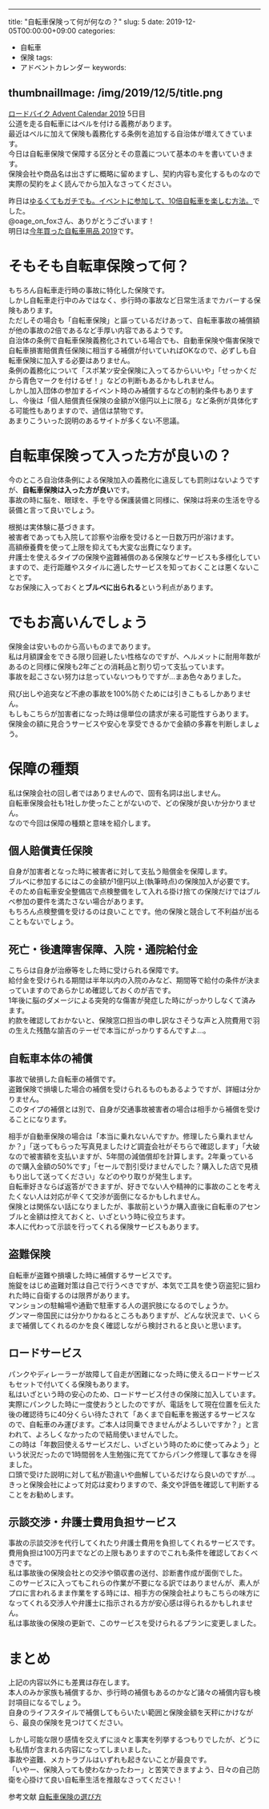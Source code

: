 
---
title: "自転車保険って何が何なの？"
slug: 5
date: 2019-12-05T00:00:00+09:00
categories:
- 自転車
- 保険
tags:
- アドベントカレンダー
keywords:

thumbnailImage: /img/2019/12/5/title.png
---

[ロードバイク Advent Calendar 2019](https://adventar.org/calendars/4172) 5日目  
公道を走る自転車にはベルを付ける義務があります。  
最近はベルに加えて保険も義務化する条例を追加する自治体が増えてきています。  
今日は自転車保険で保障する区分とその意義について基本のキを書いていきます。  
保険会社や商品名は出さずに概略に留めますし、契約内容も変化するものなので実際の契約をよく読んでから加入なさってください。  
  
昨日は[ゆるくてもガチでも。イベントに参加して、10倍自転車を楽しむ方法。](https://note.com/oagefox/n/n1a7ce6554cbb)でした。  
@oage_on_foxさん、ありがとうございます！  
明日は[今年買った自転車用品 2019](https://payaneco.netlify.com/2019/12/6/)です。  
  
<!--more-->

# そもそも自転車保険って何？

もちろん自転車走行時の事故に特化した保険です。  
しかし自転車走行中のみではなく、歩行時の事故など日常生活までカバーする保険もあります。  
ただしその場合も「自転車保険」と謳っているだけあって、自転車事故の補償額が他の事故の2倍であるなど手厚い内容であるようです。  
自治体の条例で自転車保険義務化されている場合でも、自動車保険や傷害保険で自転車損害賠償責任保険に相当する補償が付いていればOKなので、必ずしも自転車保険に加入する必要はありません。  
条例の義務化について「スポ某ツ安全保険に入ってるからいいや」「せっかくだから青色マークを付けるぜ！」などの判断もあるかもしれません。  
しかし加入団体の参加するイベント時のみ補償するなどの制約条件もありますし、今後は「個人賠償責任保険の金額がX億円以上に限る」など条例が具体化する可能性もありますので、過信は禁物です。  
あまりこういった説明のあるサイトが多くない不思議。  

# 自転車保険って入った方が良いの？

今のところ自治体条例による保険加入の義務化に違反しても罰則はないようですが、**自転車保険は入った方が良い**です。  
事故の時に脳を、眼球を、手を守る保護装備と同様に、保険は将来の生活を守る装備と言って良いでしょう。  
  
根拠は実体験に基づきます。  
被害者であっても入院して診察や治療を受けると一日数万円が溶けます。  
高額療養費を使って上限を抑えても大変な出費になります。  
弁護士を使えるタイプの保険や盗難補償のある保険などサービスも多様化していますので、走行距離やスタイルに適したサービスを知っておくことは悪くないことです。  
なお保険に入っておくと**ブルベに出られる**という利点があります。  

# でもお高いんでしょう

保険金は安いものから高いものまであります。  
私は月額課金をできる限り回避したい性格なのですが、ヘルメットに耐用年数があるのと同様に保険も2年ごとの消耗品と割り切って支払っています。  
事故を起こさない努力は怠っていないつもりですが…まあ色々ありました。  
  
飛び出しや追突など不慮の事故を100%防ぐためには引きこもるしかありません。  
もしもこちらが加害者になった時は億単位の請求が来る可能性すらあります。  
保険金の額に見合うサービスや安心を享受できるかで金額の多寡を判断しましょう。

# 保障の種類

私は保険会社の回し者ではありませんので、固有名詞は出しません。  
自転車保険会社も1社しか使ったことがないので、どの保険が良いか分かりません。  
なので今回は保障の種類と意味を紹介します。

## 個人賠償責任保険

自身が加害者となった時に被害者に対して支払う賠償金を保障します。  
ブルベに参加するにはこの金額が1億円以上(執筆時点)の保険加入が必要です。  
そのため自転車安全整備店で点検整備をして入れる掛け捨ての保険だけではブルベ参加の要件を満たさない場合があります。  
もちろん点検整備を受けるのは良いことです。他の保険と競合して不利益が出ることもないでしょう。

## 死亡・後遺障害保障、入院・通院給付金

こちらは自身が治療等をした時に受けられる保障です。  
給付金を受けられる期間は半年以内の入院のみなど、期間等で給付の条件が決まっていますのであらかじめ確認しておくのが吉です。  
1年後に脳のダメージによる突発的な傷害が発症した時にがっかりしなくて済みます。  
約款を確認しておかないと、保険窓口担当の申し訳なさそうな声と入院費用で羽の生えた残酷な諭吉のテーゼで本当にがっかりするんですよ…。

## 自転車本体の補償

事故で破損した自転車の補償です。  
盗難保険で損壊した場合の補償を受けられるものもあるようですが、詳細は分かりません。  
このタイプの補償とは別で、自身が交通事故被害者の場合は相手から補償を受けることになります。  
  
相手が自動車保険の場合は「本当に乗れないんですか。修理したら乗れませんか？」「送ってもらった写真見ましたけど調査会社がそちらで確認します」「大破なので被害額を支払いますが、5年間の減価償却を計算します。2年乗っているので購入金額の50%です」「セールで割引受けませんでした？購入した店で見積もり出して送ってください」などのやり取りが発生します。  
自転車好きならば返答ができますが、好きでない人や精神的に事故のことを考えたくない人は対応が辛くて交渉が面倒になるかもしれません。  
保険とは関係ない話になりましたが、事故前というか購入直後に自転車のアセンブルと金額は控えておくと、いざという時に役立ちます。  
本人に代わって示談を行ってくれる保険サービスもあります。

## 盗難保険

自転車が盗難や損壊した時に補償するサービスです。  
施錠をはじめ盗難対策は自己で行うべきですが、本気で工具を使う窃盗犯に狙われた時に自衛するのは限界があります。  
マンションの駐輪場や通勤で駐車する人の選択肢になるのでしょうか。  
グンマー帝国民には分かりかねるところもありますが、どんな状況まで、いくらまで補償してくれるのかを良く確認しながら検討されると良いと思います。

## ロードサービス

パンクやディレーラーが故障して自走が困難になった時に使えるロードサービスもセットで付いてくる保険もあります。  
私はいざという時の安心のため、ロードサービス付きの保険に加入しています。  
実際にパンクした時に一度使おうとしたのですが、電話をして現在位置を伝えた後の確認待ちに40分くらい待たされて「あくまで自転車を搬送するサービスなので、自転車のみ運びます。ご本人は同乗できませんがよろしいですか？」と言われて、よろしくなかったので結局使いませんでした。    
この時は「年数回使えるサービスだし、いざという時のために使ってみよう」という状況だったので1時間弱を人生勉強に充ててからパンク修理して事なきを得ました。  
口頭で受けた説明に対して私が勘違いや曲解しているだけなら良いのですが…。  
きっと保険会社によって対応は変わりますので、条文や評価を確認して判断することをお勧めします。

## 示談交渉・弁護士費用負担サービス

事故の示談交渉を代行してくれたり弁護士費用を負担してくれるサービスです。  
費用負担は100万円までなどの上限もありますのでこれも条件を確認しておくべきです。  
私は事故後の保険会社との交渉や領収書の送付、診断書作成が面倒でした。  
このサービスに入ってもこれらの作業が不要になる訳ではありませんが、素人がプロに言われるまま作業をする時には、相手方の保険会社よりもこちらの味方になってくれる交渉人や弁護士に指示される方が安心感は得られるかもしれません。  
私は事故後の保険の更新で、このサービスを受けられるプランに変更しました。  

# まとめ

上記の内容以外にも差異は存在します。  
本人のみか家族も補償するか、歩行時の補償もあるのかなど諸々の補償内容も検討項目になるでしょう。  
自身のライフスタイルで補償してもらいたい範囲と保険金額を天秤にかけながら、最良の保険を見つけてください。  
  
しかし可能な限り感情を交えずに淡々と事実を列挙するつもりでしたが、どうにも私情が含まれる内容になってしまいました。  
事故や盗難、メカトラブルはいずれも起きないことが最良です。  
「いやー、保険入っても使わなかったわー」と苦笑できますよう、日々の自己防衛を心掛けて良い自転車生活を推敲なさってください！  

参考文献 [自転車保険の選び方](https://hoken.kakaku.com/insurance/%E8%87%AA%E8%BB%A2%E8%BB%8A%E4%BF%9D%E9%99%BA/%E9%81%B8%E3%81%B3%E6%96%B9/)